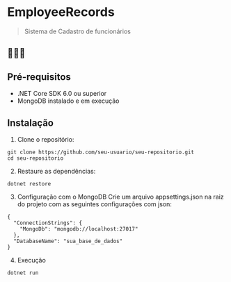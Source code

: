 ﻿# EmployeeRecords

> Sistema de Cadastro de funcionários 

## 🔗🇧🇷

## Pré-requisitos
- .NET Core SDK 6.0 ou superior
- MongoDB instalado e em execução
## Instalação
1. Clone o repositório:
```
git clone https://github.com/seu-usuario/seu-repositorio.git
cd seu-repositorio
```
2. Restaure as dependências:
```
dotnet restore
```
3. Configuração com o MongoDB
Crie um arquivo appsettings.json na raiz do projeto com as seguintes configurações com json:
```
{
  "ConnectionStrings": {
    "MongoDb": "mongodb://localhost:27017"
  },
  "DatabaseName": "sua_base_de_dados"
}
```
4. Execução
````
dotnet run
````

